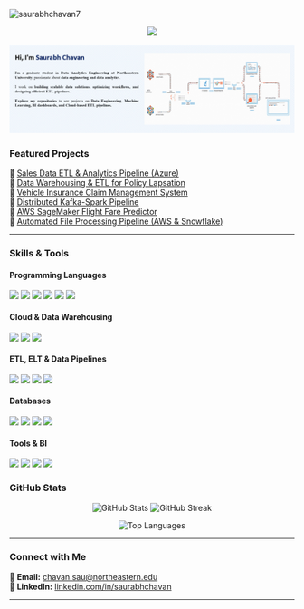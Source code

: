   
<p align="left"> <img src="https://komarev.com/ghpvc/?username=saurabhchavan7&label=Profile%20views&color=0e75b6&style=flat" alt="saurabhchavan7" /> </p>

<p align="center">
  <a href="https://chavansaurabh.com/" target="_blank">
    <img src="https://img.shields.io/badge/Visit%20My%20Website-%230077B5?style=for-the-badge&logo=google-chrome&logoColor=white" />
  </a>
</p>

<!-- GIF Header -->
<p align="center">
  <img src="headerv3.gif" alt="Saurabh Chavan GitHub Banner" />
</p>

###  Featured Projects  

🔹 [Sales Data ETL & Analytics Pipeline (Azure)](https://github.com/saurabhchavan7/Sales-Data-End-to-End-Data-Engineering-Project-Using-Azure-Services)  
🔹 [Data Warehousing & ETL for Policy Lapsation](https://github.com/saurabhchavan7/Data-Warehousing-and-ETL-Implementation-for-Policy-Lapsation-in-Life-Insurance-Industry)  
🔹 [Vehicle Insurance Claim Management System](https://github.com/saurabhchavan7/Vehicle-Insurance-Claim-Management-System)  
🔹 [Distributed Kafka-Spark Pipeline](https://github.com/saurabhchavan7/Distributed-Kafka-Spark-Pipeline-for-High-Velocity-Data-Streams)  
🔹 [AWS SageMaker Flight Fare Predictor](https://github.com/saurabhchavan7/AWS-SageMaker-FlightFarePredictor)  
🔹 [Automated File Processing Pipeline (AWS & Snowflake)](https://github.com/saurabhchavan7/Automated-File-Processing-Pipeline-Using-AWS-and-Snowflake)  

---

### Skills & Tools  
#### **Programming Languages**  
<p align="left"><img src="https://img.shields.io/badge/Python-3776AB?style=flat-square&logo=python&logoColor=white" />
<img src="https://img.shields.io/badge/SQL-CC2927?style=flat-square&logo=microsoft-sql-server&logoColor=white" />
<img src="https://img.shields.io/badge/R-276DC3?style=flat-square&logo=r&logoColor=white" />
<img src="https://img.shields.io/badge/C-A8B9CC?style=flat-square&logo=c&logoColor=white" />
<img src="https://img.shields.io/badge/HTML-E34F26?style=flat-square&logo=html5&logoColor=white" />
<img src="https://img.shields.io/badge/CSS-1572B6?style=flat-square&logo=css3&logoColor=white" /></p>

#### **Cloud & Data Warehousing**  
<p align="left"><img src="https://img.shields.io/badge/Azure-0078D4?style=flat-square&logo=microsoft-azure&logoColor=white" />
<img src="https://img.shields.io/badge/AWS-232F3E?style=flat-square&logo=amazon-aws&logoColor=white" />
<img src="https://img.shields.io/badge/Snowflake-29B5E8?style=flat-square&logo=snowflake&logoColor=white" /></p>

#### **ETL, ELT & Data Pipelines**  
<p align="left"><img src="https://img.shields.io/badge/Apache%20Spark-E25A1C?style=flat-square&logo=apachespark&logoColor=white" />
<img src="https://img.shields.io/badge/Apache%20Kafka-231F20?style=flat-square&logo=apache-kafka&logoColor=white" />
<img src="https://img.shields.io/badge/Apache%20Airflow-017CEE?style=flat-square&logo=apache-airflow&logoColor=white" />
<img src="https://img.shields.io/badge/DBT-FF694B?style=flat-square&logo=dbt&logoColor=white" /></p>

#### **Databases**  
<p align="left"><img src="https://img.shields.io/badge/SQL%20Server-CC2927?style=flat-square&logo=microsoft-sql-server&logoColor=white" />
<img src="https://img.shields.io/badge/MySQL-4479A1?style=flat-square&logo=mysql&logoColor=white" />
<img src="https://img.shields.io/badge/PostgreSQL-336791?style=flat-square&logo=postgresql&logoColor=white" />
<img src="https://img.shields.io/badge/Oracle-F80000?style=flat-square&logo=oracle&logoColor=white" /></p>

#### **Tools & BI**  
<p align="left"><img src="https://img.shields.io/badge/Tableau-E97627?style=flat-square&logo=tableau&logoColor=white"/>
<img src="https://img.shields.io/badge/Power%20BI-F2C811?style=flat-square&logo=powerbi&logoColor=black"/>
<img src="https://img.shields.io/badge/Docker-2496ED?style=flat-square&logo=docker&logoColor=white"/>
<img src="https://img.shields.io/badge/Kubernetes-326CE5?style=flat-square&logo=kubernetes&logoColor=white"/></p>


### GitHub Stats  

<p align="center">
  <img src="https://github-readme-stats.vercel.app/api?username=saurabhchavan7&show_icons=true&theme=light" alt="GitHub Stats" />
  <img src="https://github-readme-streak-stats.herokuapp.com/?user=saurabhchavan7&theme=light" alt="GitHub Streak" />
</p>

<p align="center">
  <img src="https://github-readme-stats.vercel.app/api/top-langs/?username=saurabhchavan7&layout=compact&theme=light" alt="Top Languages" />
</p>

---

### Connect with Me  

📧 **Email:** [chavan.sau@northeastern.edu](mailto:chavan.sau@northeastern.edu)  
🔗 **LinkedIn:** [linkedin.com/in/saurabhchavan](https://www.linkedin.com/in/saurabhchavan)  


---


